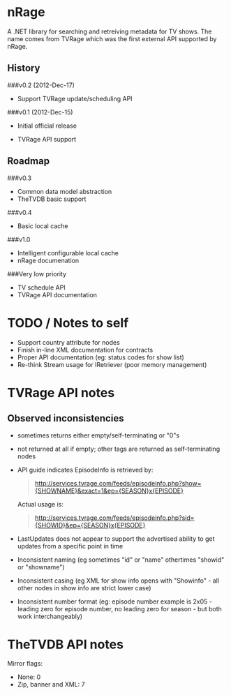 nRage
===========

A .NET library for searching and retreiving metadata for TV shows. The name comes from TVRage which was the first external API supported by nRage.

History
-------

###v0.2 (2012-Dec-17)
+ Support TVRage update/scheduling API

###v0.1 (2012-Dec-15)
+ Initial official release
* TVRage API support

Roadmap
-------

###v0.3
+ Common data model abstraction
+ TheTVDB basic support

###v0.4
+ Basic local cache 

###v1.0
+ Intelligent configurable local cache
+ nRage documenation

###Very low priority
+ TV schedule API
+ TVRage API documentation 

TODO / Notes to self
====================

* Support country attribute for <network> nodes
* Finish in-line XML documentation for contracts
* Proper API documentation (eg: status codes for show list)
* Re-think Stream usage for IRetriever (poor memory management)

TVRage API notes
================

Observed inconsistencies
------------------------

* <ended> sometimes returns either empty/self-terminating or "0"s
* <AKAs> not returned at all if empty; other tags are returned as self-terminating nodes
* API guide indicates EpisodeInfo is retrieved by:

    > http://services.tvrage.com/feeds/episodeinfo.php?show={SHOWNAME}&exact=1&ep={SEASON}x{EPISODE}

  Actual usage is:

    > http://services.tvrage.com/feeds/episodeinfo.php?sid={SHOWID}&ep={SEASON}x{EPISODE}

* LastUpdates does not appear to support the advertised ability to get updates from a specific point in time
* Inconsistent naming (eg sometimes "id" or "name" othertimes "showid" or "showname")
* Inconsistent casing (eg XML for show info opens with "Showinfo" - all other nodes in show info are strict lower case)
* Inconsistent number format (eg: episode number example is 2x05 - leading zero for episode number, no leading zero for season - but both work interchangeably)

TheTVDB API notes
================

Mirror flags:

* None: 0
* Zip, banner and XML: 7